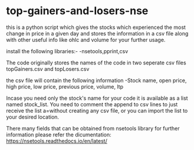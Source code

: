 # top-gainers-and-losers-nse
this is a python script which gives the stocks which experienced the most change in price in a given day and stores the information in a csv file along with other useful info like ohlc and volume for your further usage.

install the following libraries:-
-nsetools,pprint,csv

The code originally stores the names of the code in two seperate csv files topGainers.csv and topLosers.csv 

the csv file will contain the following information
-Stock name, open price, high price, low price, previous price, volume, ltp


Incase you need only the stock's name for your code it is available as a list named stock_list.
You need to comment the append to csv lines to just receive the list a=without creating any csv file, or you can import the list to your desired location.

There many fields that can be obtained from nsetools library for further information please refer the dicumentation:
https://nsetools.readthedocs.io/en/latest/

